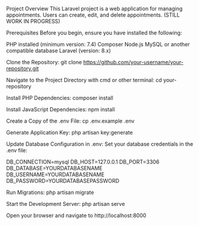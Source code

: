 Project Overview
This Laravel project is a web application for managing appointments. Users can create, edit, and delete appointments. (STILL WORK IN PROGRESS)




Prerequisites
Before you begin, ensure you have installed the following:

PHP installed (minimum version: 7.4)
Composer
Node.js 
MySQL or another compatible database 
Laravel (version: 8.x)

Clone the Repository:
git clone https://github.com/your-username/your-repository.git


Navigate to the Project Directory with cmd or other terminal:
cd your-repository

Install PHP Dependencies:
composer install

Install JavaScript Dependencies:
npm install

Create a Copy of the .env File:
cp .env.example .env


Generate Application Key:
php artisan key:generate


Update Database Configuration in .env:
Set your database credentials in the .env file:

DB_CONNECTION=mysql
DB_HOST=127.0.0.1
DB_PORT=3306
DB_DATABASE=YOURDATABASENAME
DB_USERNAME=YOURDATABASENAME
DB_PASSWORD=YOURDATABASEPASSWORD



Run Migrations:
php artisan migrate



Start the Development Server:
php artisan serve


Open your browser and navigate to http://localhost:8000
